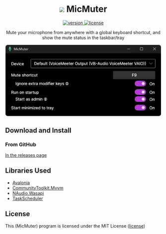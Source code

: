 <h1 align="center">
  <img src="readme_assets/icon.ico?raw=true" height="28">
  <span>MicMuter</span>
</h1>

<div align="center">

<a href="https://github.com/sibber5/MicMuter/releases/latest">
    <img src="https://img.shields.io/github/v/release/sibber5/MicMuter" alt="version" />
</a>
<a href="https://github.com/sibber5/MicMuter/blob/main/LICENSE">
    <img src="https://img.shields.io/github/license/sibber5/MicMuter?color=lightgrey" alt="license" />
</a>

<br/>

Mute your microphone from anywhere with a global keyboard shortcut, and show the mute status in the taskbar/tray

![](readme_assets/screenshot.png?raw=true)

</div>

## Download and Install

### From GitHub
[In the releases page](https://github.com/sibber5/MicMuter/releases/latest)

## Libraries Used
- [Avalonia](https://github.com/AvaloniaUI/Avalonia)
- [CommunityToolkit.Mvvm](https://github.com/CommunityToolkit/dotnet)
- [NAudio.Wasapi](https://github.com/naudio/NAudio)
- [TaskScheduler](https://github.com/dahall/TaskScheduler)

## License
This (MicMuter) program is licensed under the MIT License ([license](LICENSE))
